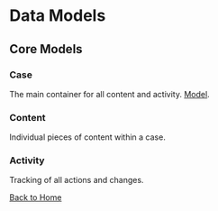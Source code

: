 # Data Models

## Core Models

### Case
The main container for all content and activity. 
[Model](cases.md).

### Content
Individual pieces of content within a case.

### Activity
Tracking of all actions and changes.

[Back to Home](../index.md)

